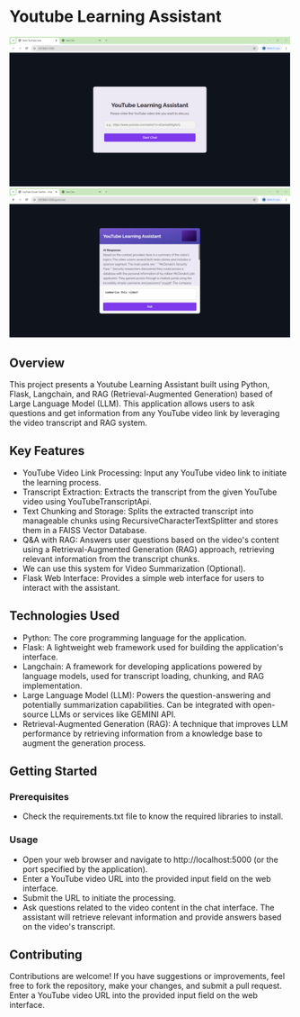 # Youtube Learning Assistant

<img src="https://github.com/rajeshchalla10/YouTube_Learning_Assistant_RAG/blob/32396677ac5e8805016800a964652fc504a4bbe1/demo%20image/01%20demo%20youtube%20learning%20assistant.png" width="500"/> <img src="https://github.com/rajeshchalla10/YouTube_Learning_Assistant_RAG/blob/2ddbb706536c924c5df2ab919bb682419bceff1d/demo%20image/02%20demo%20youtube%20learning%20assistant.png" width="500"/>

## Overview

This project presents a Youtube Learning Assistant built using Python, Flask, Langchain, and RAG (Retrieval-Augmented Generation) based of Large Language Model (LLM). This application allows users to ask questions and get information from any YouTube video link by leveraging the video transcript and RAG system. 

## Key Features
- YouTube Video Link Processing: Input any YouTube video link to initiate the learning process.
- Transcript Extraction: Extracts the transcript from the given YouTube video using YouTubeTranscriptApi.
- Text Chunking and Storage: Splits the extracted transcript into manageable chunks using RecursiveCharacterTextSplitter and stores them in a FAISS Vector Database.
- Q&A with RAG: Answers user questions based on the video's content using a Retrieval-Augmented Generation (RAG) approach, retrieving relevant information from the transcript chunks.
- We can use this system for Video Summarization (Optional).
- Flask Web Interface: Provides a simple web interface for users to interact with the assistant.

## Technologies Used
- Python: The core programming language for the application.
- Flask: A lightweight web framework used for building the application's interface.
- Langchain: A framework for developing applications powered by language models, used for transcript loading, chunking, and RAG implementation.
- Large Language Model (LLM): Powers the question-answering and potentially summarization capabilities. Can be integrated with open-source LLMs or services like GEMINI API.
- Retrieval-Augmented Generation (RAG): A technique that improves LLM performance by retrieving information from a knowledge base to augment the generation process.

## Getting Started

### Prerequisites
- Check the requirements.txt file to know the required libraries to install.
  
### Usage
- Open your web browser and navigate to http://localhost:5000 (or the port specified by the application).
- Enter a YouTube video URL into the provided input field on the web interface.
- Submit the URL to initiate the processing.
- Ask questions related to the video content in the chat interface. The assistant will retrieve relevant information and provide answers based on the video's transcript.

## Contributing
Contributions are welcome! If you have suggestions or improvements, feel free to fork the repository, make your changes, and submit a pull request.
Enter a YouTube video URL into the provided input field on the web interface.
